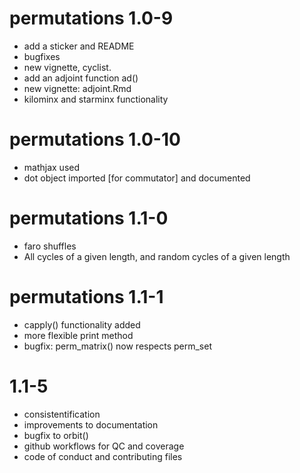 # permutations 1.0-9

- add a sticker and README
- bugfixes
- new vignette, cyclist.
- add an adjoint function ad()
- new vignette: adjoint.Rmd
- kilominx and starminx functionality

# permutations 1.0-10

- mathjax used
- dot object imported [for commutator] and documented

# permutations 1.1-0

- faro shuffles
- All cycles of a given length, and random cycles of a given length

# permutations 1.1-1

- capply() functionality added
- more flexible print method
- bugfix: perm_matrix() now respects perm_set

# 1.1-5

- consistentification
- improvements to documentation
- bugfix to orbit()
- github workflows for QC and coverage
- code of conduct and contributing files

